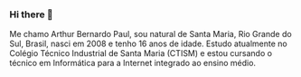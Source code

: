 ### Hi there 👋
Me chamo Arthur Bernardo Paul, sou natural de Santa Maria, Rio Grande do Sul, Brasil, nasci em 2008 e tenho 16 anos de idade. Estudo atualmente no Colégio Técnico Industrial de Santa Maria (CTISM) e estou cursando o técnico em Informática para a Internet integrado ao ensino médio.
